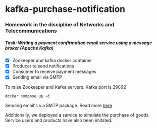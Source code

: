 # kafka-purchase-notification

### Homework in the discipline of Networks and Telecommunications
##### Task: Writing a payment confirmation email service using a message broker (Apache Kafka)


- [x] Zookeeper and kafka docker container
- [X] Producer to send notifications
- [X] Consumer to receive payment messages
- [X] Sending email via SMTP

To raise Zookeeper and Kafka servers. Kafka port is 29092

    docker compose up -d


Sending email's via SMTP package. Read more [here](https://pkg.go.dev/net/smtp)

Additionally, we deployed a service to simulate the purchase of goods. Service users and products have also been imitated.
